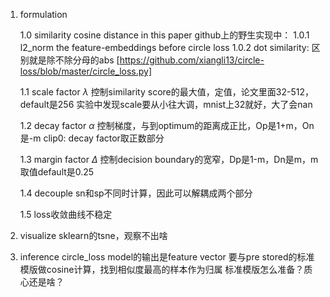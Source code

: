 1. formulation

    1.0 similarity
        cosine distance in this paper
        github上的野生实现中：
            1.0.1 l2_norm the feature-embeddings before circle loss
            1.0.2 dot similarity: 区别就是除不除分母的abs [https://github.com/xiangli13/circle-loss/blob/master/circle_loss.py]


    1.1 scale factor $\lambda$
        控制similarity score的最大值，定值，论文里面32-512，default是256
        实验中发现scale要从小往大调，mnist上32就好，大了会nan


    1.2 decay factor $\alpha$
        控制梯度，与到optimum的距离成正比，Op是1+m，On是-m
        clip0: decay factor取正数部分


    1.3 margin factor $\Delta$
        控制decision boundary的宽窄，Dp是1-m，Dn是m，m取值default是0.25


    1.4 decouple
        sn和sp不同时计算，因此可以解耦成两个部分


    1.5 loss收敛曲线不稳定



2. visualize
    sklearn的tsne，观察不出啥


3. inference
    circle_loss model的输出是feature vector
    要与pre stored的标准模版做cosine计算，找到相似度最高的样本作为归属
    标准模版怎么准备？质心还是啥？